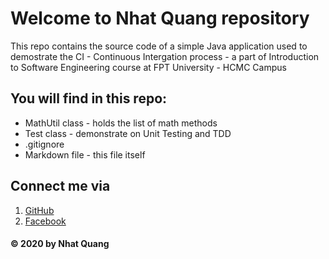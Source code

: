 # Welcome to Nhat Quang repository
This repo contains the source code of a simple Java application used to demostrate the CI - Continuous Intergation process - a part of Introduction to Software Engineering course at FPT University - HCMC Campus

## You will find in this repo:
* MathUtil class - holds the list of math methods
* Test class - demonstrate on Unit Testing and TDD
* .gitignore
* Markdown file - this file itself

## Connect me via
1. [GitHub](https://github.com/doannhatquang27)
2. [Facebook](https://www.facebook.com/i.love.fish.forever)

#### © 2020 by Nhat Quang